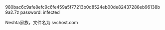 980bac6c9afe8efc9c6fe459a5f77213b0d8524eb00de82437288eb96138b9a2.7z password: infected  

Neshta家族，文件名为 svchost.com  
